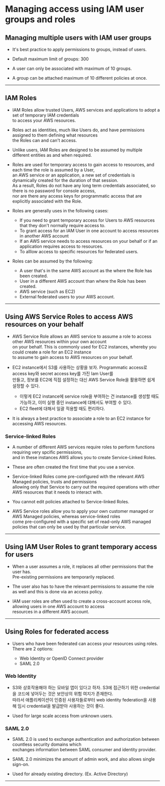 # Managing access using IAM user groups and roles

## Managing multiple users with IAM user groups

- It's best practice to apply permissions to groups, instead of users.
- Default maximum limit of groups: 300
- A user can only be associated with maximum of 10 groups.

- A group can be attached maximum of 10 different policies at once.

---

## IAM Roles

- IAM Roles allow trusted Users, AWS services and applications to adopt a set of temporary IAM credentials  
  to access your AWS resources.

- Roles act as identities, much like Users do, and have permissions assigned to them defining what resources  
  the Roles can and can't access.

- Unlike users, IAM Roles are designed to be assumed by multiple different entities as and when required.

- Roles are used for temporary access to gain access to resources, and each time the role is assumed by a User,  
  an AWS service or an application, a new set of credentials is dynamically created for the duration of that session.  
  As a result, Roles do not have any long term credentials associated, so there is no password for console access,  
  nor are there any access keys for programmatic access that are explicitly associated with the Role.

- Roles are generally uses in the following cases:

  - If you need to grant temporary access for Users to AWS resources that they don't normally require access to.
  - To grant access for an IAM User in one account to access resources in another AWS account
  - If an AWS service needs to access resources on your behalf or if an application requires access to resources.
  - To alllow access to specific resources for federated users.

- Roles can be assumed by the following:

  - A user that's in the same AWS account as the where the Role has been created.
  - User in a different AWS account than where the Role has been created.
  - AWS service (such as EC2)
  - External federated users to your AWS account.

---

## Using AWS Service Roles to access AWS resources on your behalf

- AWS Service Role allows an AWS service to assume a role to access other AWS resources within your own account  
  on your behalf. This is commonly used for EC2 instances, whereby you could create a role for an EC2 instance  
  to assume to gain access to AWS resources on your behalf.

- EC2 instance에서 S3를 사용하는 상황을 보자. Programmatic access로 access key와 secret access key를 가진 Iam User를  
  만들고, 정보를 EC2에 직접 설정하는 대신 AWS Service Role을 활용하면 쉽게 설정할 수 있다.

  - 이렇게 EC2 instance에 service role을 부여하는 건 instance를 생성할 때도 가능하고, 이미 실행 중인 instance에 대해서도 부여할 수 있다.
  - EC2 fleet에 대해서 일괄 적용할 때도 편리하다.

- It is always a best practice to associate a role to an EC2 instance for accessing AWS resources.

### Service-linked Roles

- A number of different AWS services require roles to perform functions requiring very spcific permissions,  
  and in these instances AWS allows you to create Service-Linked Roles.

- These are often created the first time that you use a service.

- Service-linked Roles come pre-configured with the relevant AWS Managed policies, trusts and permissions  
  allowing only that Service to carry out the required operations with other AWS resources that it needs to interact with.

- You cannot edit policies attached to Service-linked Roles.

- AWS Service roles allow you to apply your own customer managed or AWS Managed policies, whereas service-linked roles  
  come pre-configured with a specific set of read-only AWS managed policies that can only be used by that particular service.

---

## Using IAM User Roles to grant temporary access for users

- When a user assumes a role, it replaces all other permissions that the user has.  
  Pre-existing permissions are temporarily replaced.

- The user also has to have the relevant permissions to assume the role as well and this is done via an access policy.

- IAM user roles are often used to create a cross-account access role, allowing users in one AWS account to access  
  resources in a different AWS account.

---

## Using Roles for federated access

- Users who have been federated can access your resources using roles.  
  There are 2 options:

  - Web Identity or OpenID Connect provider
  - SAML 2.0

### Web Identity

- S3와 상호작용해야 하는 모바일 앱이 있다고 하자. S3에 접근하기 위한 credential을 코드에 넣어두는 것은 보안상의 위험 여지가 존재한다.  
  따라서 애플리케이션이 인증된 사용자들로부터 web identity federation을 사용해 임시 credential을 발급받아 사용하는 것이 좋다.

- Used for large scale access from unknown users.

### SAML 2.0

- SAML 2.0 is used to exchange authentication and authorization between countless security domains which  
  exchanges information between SAML consumer and identity provider.

- SAML 2.0 minimizes the amount of admin work, and also allows single sign-on.

- Used for already existing directory. (Ex. Active Directory)

---
